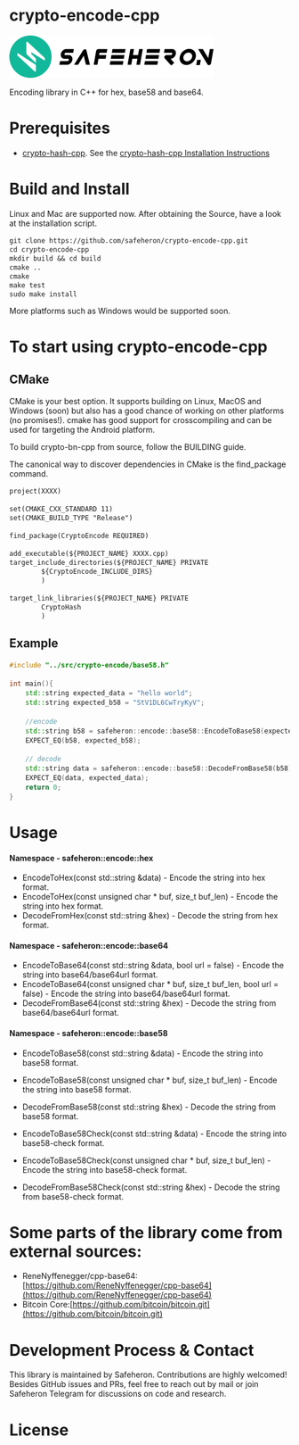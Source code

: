 # crypto-encode-cpp

![img](doc/logo.png)

Encoding library in C++ for hex, base58 and base64.

# Prerequisites

- [crypto-hash-cpp](https://github.com/safeheron/crypto-hash-cpp.git). See the [crypto-hash-cpp Installation Instructions](https://github.com/safeheron/crypto-hash-cpp/blob/main/README.md#build-and-install)
 
# Build and Install

Linux and Mac are supported now.  After obtaining the Source, have a look at the installation script.

```shell
git clone https://github.com/safeheron/crypto-encode-cpp.git
cd crypto-encode-cpp
mkdir build && cd build
cmake ..
cmake
make test
sudo make install
```

More platforms such as Windows would be supported soon.


# To start using crypto-encode-cpp

## CMake

CMake is your best option. It supports building on Linux, MacOS and Windows (soon) but also has a good chance of working on other platforms (no promises!). cmake has good support for crosscompiling and can be used for targeting the Android platform.

To build crypto-bn-cpp from source, follow the BUILDING guide.

The canonical way to discover dependencies in CMake is the find_package command.

```shell
project(XXXX)

set(CMAKE_CXX_STANDARD 11)
set(CMAKE_BUILD_TYPE "Release")

find_package(CryptoEncode REQUIRED)

add_executable(${PROJECT_NAME} XXXX.cpp)
target_include_directories(${PROJECT_NAME} PRIVATE
        ${CryptoEncode_INCLUDE_DIRS}
        )

target_link_libraries(${PROJECT_NAME} PRIVATE
        CryptoHash
        )
```

## Example

```c++
#include "../src/crypto-encode/base58.h"

int main(){
    std::string expected_data = "hello world";
    std::string expected_b58 = "StV1DL6CwTryKyV";
    
    //encode
    std::string b58 = safeheron::encode::base58::EncodeToBase58(expected_data);
    EXPECT_EQ(b58, expected_b58);

    // decode
    std::string data = safeheron::encode::base58::DecodeFromBase58(b58);
    EXPECT_EQ(data, expected_data);
    return 0;
}
```

# Usage

#### Namespace - safeheron::encode::hex
- EncodeToHex(const std::string &data) - Encode the string into hex format.
- EncodeToHex(const unsigned char * buf, size_t buf_len) - Encode the string into hex format.
- DecodeFromHex(const std::string &hex) - Decode the string from hex format.
 
#### Namespace - safeheron::encode::base64
- EncodeToBase64(const std::string &data, bool url = false) - Encode the string into base64/base64url format.
- EncodeToBase64(const unsigned char * buf, size_t buf_len, bool url = false) - Encode the string into base64/base64url format.
- DecodeFromBase64(const std::string &hex) - Decode the string from base64/base64url format.

#### Namespace - safeheron::encode::base58
- EncodeToBase58(const std::string &data) - Encode the string into base58 format.
- EncodeToBase58(const unsigned char * buf, size_t buf_len) - Encode the string into base58 format.
- DecodeFromBase58(const std::string &hex) - Decode the string from base58 format.

- EncodeToBase58Check(const std::string &data) - Encode the string into base58-check format.
- EncodeToBase58Check(const unsigned char * buf, size_t buf_len) - Encode the string into base58-check format.
- DecodeFromBase58Check(const std::string &hex) - Decode the string from base58-check format.
 
# Some parts of the library come from external sources:
- ReneNyffenegger/cpp-base64: [https://github.com/ReneNyffenegger/cpp-base64](https://github.com/ReneNyffenegger/cpp-base64)
- Bitcoin Core:[https://github.com/bitcoin/bitcoin.git](https://github.com/bitcoin/bitcoin.git)
 
# Development Process & Contact
This library is maintained by Safeheron. Contributions are highly welcomed! Besides GitHub issues and PRs, feel free to reach out by mail or join Safeheron Telegram for discussions on code and research.

# License

